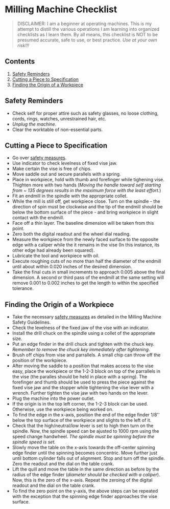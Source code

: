 # Milling Machine Checklist

> DISCLAIMER: I am a beginner at operating machines. This is my attempt to distill the various operations I am learning into organized checklists as I learn them. By all means, this checklist is NOT to be presumed accurate, safe to use, or best practice. *Use at your own risk!!!*

## Contents
1. [Safety Reminders](#safety-reminders)
1. [Cutting a Piece to Specification](#cutting-a-piece-to-specification)
1. [Finding the Origin of a Workpiece](#finding-the-origin-of-a-workpiece)


## Safety Reminders
- Check self for proper attire such as safety glasses, no loose clothing, cords, rings, watches, unrestrained hair, etc.
- _Unplug the machine_.
- Clear the worktable of non-essential parts.

## Cutting a Piece to Specification
- Go over [safety measures](#safety-reminders).
- Use indicator to check levelness of fixed vise jaw.
- Make certain the vise is free of chips.
- Move saddle out and secure parallels with a spring.
- Place in workpiece, hold with thumb and forefinger while tighening vise. Thighten more with two hands (*Moving the handle toward self starting from ~ 135 degrees results in the maximum force with the least effort.*)
- Fit an endmill in the spindle with the appropriate collet.
- While the mill is still off, get workpiece close. Turn on the spindle - the direction of spin must be clockwise and the tip of the endmill should be below the bottom surface of the piece - and bring workpiece in slight contact with the endmill.  
- Face off a thin layer. The baseline dimension will be taken from this point.
- Zero both the digital readout and the wheel dial reading.
- Measure the workpiece from the newly faced surface to the opposite edge with a caliper while the it remains in the vise (In this instance, its other edge had already been squared).
- Lubricate the tool and workpiece with oil.
- Execute roughing cuts of no more than half the diameter of the endmill until about within 0.020 inches of the desired dimension.
- Take the final cuts in small increments to approach 0.005 above the final dimension. A second or third pass of the endmill at the same setting will remove 0.001 to 0.002 inches to get the length to within the specified tolerance.


## Finding the Origin of a Workpiece

- Take the necessary [safety measures](#safety-reminders) as detailed in the Milling Machine Safety Guidelines.
- Check the levelness of the fixed jaw of the vise with an indicator.
- Install the drill chuck on the spindle using a collet of the appropriate size.
- Put an edge finder in the drill chuck and tighten with the chuck key. *Remember to remove the chuck key immediately after tightening*.
- Brush off chips from vise and parrallels. A small chip can throw off the position of the workpiece.
- After moving the saddle to a position that makes access to the vise easy, place the workpiece or the 1-2-3 block on top of the parrallels in the vise (the paralles should be held in place with a spring). The forefinger and thumb should be used to press the piece against the fixed vise jaw and the stopper while tightening the vise lever with a wrench. Further tighten the vise jaw with two hands on the lever.
- Plug the machine into the power outlet.
- If the origin is in the top left corner, the 1-2-3 block can be used. Otherwise, use the workpiece being worked on.
-  To find the edge in the x-axis, position the end of the edge finder 1/8'' below the top surface of the workpiece and slights to the left of it. 
-  Check that the high/neutral/low lever is set to high then turn on the spindle. Now, the spindle speed can be ajusted to 1000 rpm using the speed change handwheel. *The spindle must be spinning before the spindle speed is set.*
-  Slowly move the table on the x-axis towards the off-center spinning edge finder until the spinning becomes concentric. Move further just until bottom cylinder falls out of alignment. Stop and turn off the spindle. Zero the readout and the dial on the table crank.
-  Lift the quill and move the table in the same direction as before by the radius of the edge finder (*diameter should be checked with a caliper*). Now, this is the zero of the x-axis. Repeat the zeroing of the digital readout and the dial on the table crank. 
- To find the zero point on the y-axis, the above steps can be repeated with the exception that the spinning edge finder approaches the vise surface. 